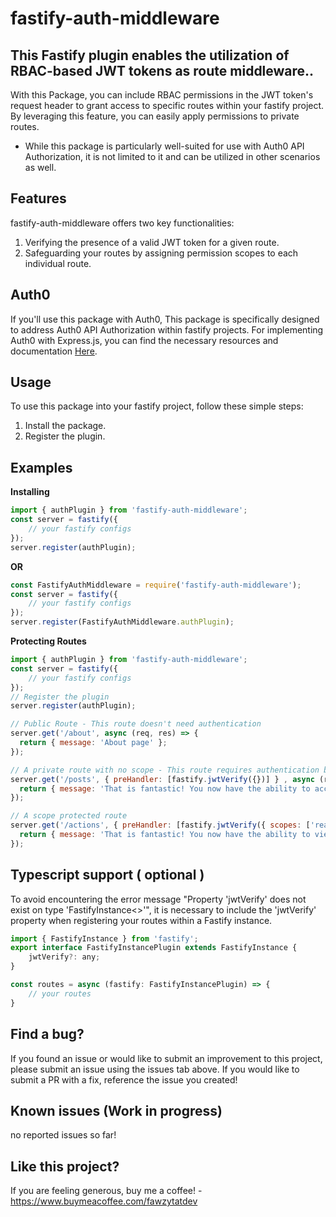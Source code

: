 # fastify-auth-middleware

## This Fastify plugin enables the utilization of RBAC-based JWT tokens as route middleware..

With this Package, you can include RBAC permissions in the JWT token's request header to grant access to specific routes within your fastify project.
By leveraging this feature, you can easily apply permissions to private routes.

- While this package is particularly well-suited for use with Auth0 API Authorization, it is not limited to it and can be utilized in other scenarios as well.

## Features

fastify-auth-middleware offers two key functionalities:

1. Verifying the presence of a valid JWT token for a given route.
2. Safeguarding your routes by assigning permission scopes to each individual route.

## Auth0

If you'll use this package with Auth0, This package is specifically designed to address Auth0 API Authorization within fastify projects. For implementing Auth0 with Express.js, you can find the necessary resources and documentation [Here](https://auth0.com/docs/quickstart/backend/nodejs/01-authorization#configure-auth0-apis "Node (Express) API: Authorization").

## Usage

To use this package into your fastify project, follow these simple steps:

1. Install the package.
2. Register the plugin.

## Examples

**Installing**

```Javascript
import { authPlugin } from 'fastify-auth-middleware';
const server = fastify({
    // your fastify configs
});
server.register(authPlugin);
```

**OR**

```Javascript
const FastifyAuthMiddleware = require('fastify-auth-middleware');
const server = fastify({
    // your fastify configs
});
server.register(FastifyAuthMiddleware.authPlugin);
```

**Protecting Routes**

```Javascript
import { authPlugin } from 'fastify-auth-middleware';
const server = fastify({
    // your fastify configs
});
// Register the plugin
server.register(authPlugin);

// Public Route - This route doesn't need authentication
server.get('/about', async (req, res) => {
  return { message: 'About page' };
});

// A private route with no scope - This route requires authentication but no specific scope
server.get('/posts', { preHandler: [fastify.jwtVerify({})] } , async (req, res) => {
  return { message: 'That is fantastic! You now have the ability to access posts.'
});

// A scope protected route
server.get('/actions', { preHandler: [fastify.jwtVerify({ scopes: ['read:actions'] })] } , async (req, res) => {
  return { message: 'That is fantastic! You now have the ability to view and read actions.'
});

```

## Typescript support ( optional )

To avoid encountering the error message "Property 'jwtVerify' does not exist on type 'FastifyInstance<>'", it is necessary to include the 'jwtVerify' property when registering your routes within a Fastify instance.

```Javascript
import { FastifyInstance } from 'fastify';
export interface FastifyInstancePlugin extends FastifyInstance {
    jwtVerify?: any;
}

const routes = async (fastify: FastifyInstancePlugin) => {
    // your routes
}
```

## Find a bug?

If you found an issue or would like to submit an improvement to this project, please submit an issue using the issues tab above. If you would like to submit a PR with a fix, reference the issue you created!

## Known issues (Work in progress)

no reported issues so far!

## Like this project?

If you are feeling generous, buy me a coffee! - https://www.buymeacoffee.com/fawzytatdev
